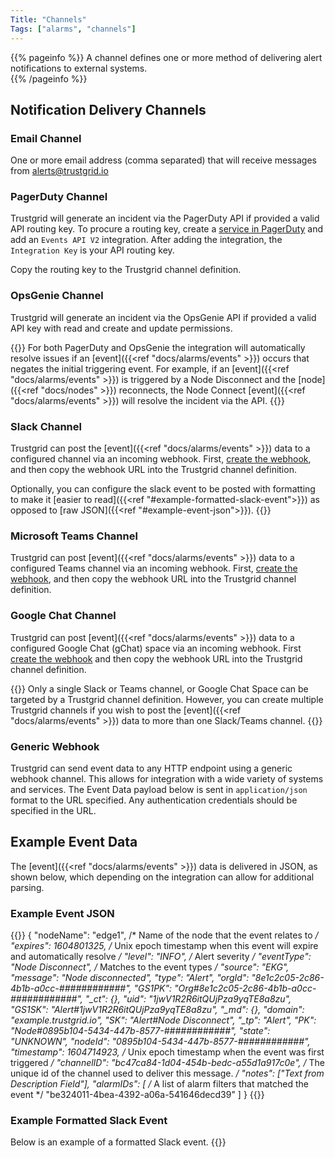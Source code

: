 ```yaml
---
Title: "Channels"
Tags: ["alarms", "channels"]
---
```


{{% pageinfo %}}
A channel defines one or more method of delivering alert notifications to external systems.  
{{% /pageinfo %}}

## Notification Delivery Channels

### Email Channel
One or more email address (comma separated) that will receive messages from alerts@trustgrid.io

### PagerDuty Channel
Trustgrid will generate an incident via the PagerDuty API if provided a valid API routing key. To procure a routing key, create a [service in PagerDuty](https://support.pagerduty.com/main/docs/services-and-integrations) and add an `Events API V2` integration. After adding the integration, the `Integration Key` is your API routing key.

Copy the routing key to the Trustgrid channel definition.

### OpsGenie Channel
Trustgrid will generate an incident via the OpsGenie API if provided a valid API key with read and create and update permissions.

{{<alert>}} For both PagerDuty and OpsGenie the integration will automatically resolve issues if an [event]({{<ref "docs/alarms/events" >}}) occurs that negates the initial triggering event. For example, if an [event]({{<ref "docs/alarms/events" >}}) is triggered by a Node Disconnect and the [node]({{<ref "docs/nodes" >}}) reconnects, the Node Connect [event]({{<ref "docs/alarms/events" >}}) will resolve the incident via the API. {{</alert>}}

### Slack Channel
Trustgrid can post the [event]({{<ref "docs/alarms/events" >}}) data to a configured channel via an incoming webhook. First, [create the webhook](https://api.slack.com/messaging/webhooks), and then copy the webhook URL into the Trustgrid channel definition.

Optionally, you can configure the slack event to be posted with formatting to make it [easier to read]({{<ref "#example-formatted-slack-event">}}) as opposed to [raw JSON]({{<ref "#example-event-json">}}). {{<tgimg src="slack-format-option.png" width="50%" caption="Slack format option checkbox">}}

### Microsoft Teams Channel
Trustgrid can post [event]({{<ref "docs/alarms/events" >}}) data to a configured Teams channel via an incoming webhook. First, [create the webhook](https://learn.microsoft.com/en-us/microsoftteams/platform/webhooks-and-connectors/how-to/add-incoming-webhook), and then copy the webhook URL into the Trustgrid channel definition.


### Google Chat Channel 
Trustgrid can post [event]({{<ref "docs/alarms/events" >}}) data to a configured Google Chat (gChat) space via an incoming webhook.  First [create the webhook](https://developers.google.com/workspace/chat/quickstart/webhooks#create-webhook) and then copy the webhook URL into the Trustgrid channel definition.

{{<alert>}} Only a single Slack or Teams channel, or Google Chat Space can be targeted by a Trustgrid channel definition. However, you can create multiple Trustgrid channels if you wish to post the [event]({{<ref "docs/alarms/events" >}}) data to more than one Slack/Teams channel. {{</alert>}}

### Generic Webhook 

Trustgrid can send event data to any HTTP endpoint using a generic webhook channel. This allows for integration with a wide variety of systems and services. The Event Data payload below is sent in `application/json` format to the URL specified. Any authentication credentials should be specified in the URL. 

## Example Event Data

The [event]({{<ref "docs/alarms/events" >}}) data is delivered in JSON, as shown below, which depending on the integration can allow for additional parsing.
### Example Event JSON
{{<highlight json>}}
{
	"nodeName": "edge1", /* Name of the node that the event relates to */
	"expires": 1604801325, /* Unix epoch timestamp when this event will expire and automatically resolve */
	"level": "INFO", /* Alert severity */
	"eventType": "Node Disconnect", /* Matches to the event types */
	"source": "EKG",
	"message": "Node disconnected",
	"type": "Alert",
	"orgId": "8e1c2c05-2c86-4b1b-a0cc-############",
	"GS1PK": "Org#8e1c2c05-2c86-4b1b-a0cc-############",
	"_ct": {},
	"uid": "1jwV1R2R6itQUjPza9yqTE8a8zu",
	"GS1SK": "Alert#1jwV1R2R6itQUjPza9yqTE8a8zu",
	"_md": {},
	"domain": "example.trustgrid.io",
	"SK": "Alert#Node Disconnect",
	"_tp": "Alert",
	"PK": "Node#0895b104-5434-447b-8577-############",
	"state": "UNKNOWN",
	"nodeId": "0895b104-5434-447b-8577-############",
	"timestamp": 1604714923, /* Unix epoch timestamp when the event was first triggered */
	"channelID": "bc47ca84-1d04-454b-bedc-a55d1a917c0e", /* The unique id of the channel used to deliver this message. */
	"notes": ["Text from Description Field"],
	"alarmIDs": [ 
		/* A list of alarm filters that matched the event */
		"be324011-4bea-4392-a06a-541646decd39"
	]
}
{{</highlight>}}

### Example Formatted Slack Event
Below is an example of a formatted Slack event.
{{<tgimg src="formatted-slack-example.png" width="80%" caption="Example Slack Event">}}
